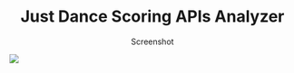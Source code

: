 <h1 align="center">Just Dance Scoring APIs Analyzer</h1>

<p align="center">Screenshot</p>
<img src="https://cdn.discordapp.com/attachments/690606935120281621/1251355467100323840/image.png?ex=667ec1d8&is=667d7058&hm=02603f82ac60cdf0d250ba262a356c070d15659cbbf3a5f241e8eb166cf68377&"></img>
